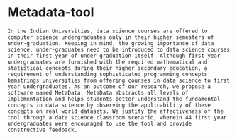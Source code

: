# Metadata-tool
```In the Indian Universities, data science courses are offered to computer science undergraduates only in their higher semesters of under-graduation. Keeping in mind, the growing importance of data science, under-graduates need to be introduced to data science courses in their first year of under-graduation itself. Although first year undergraduates are furnished with the required mathematical and statistical concepts during their higher secondary education, a requirement of understanding sophisticated programming concepts hamstrings universities from offering courses in data science to first year undergraduates. As an outcome of our research, we propose a software named MetaData. MetaData abstracts all levels of implementation and helps students better understand the fundamental concepts in data science by observing the applicability of these concepts on real world datasets. We justify the effectiveness of the tool through a data science classroom scenario, wherein 44 first year undergraduates were encouraged to use the tool and provide constructive feedback.```
